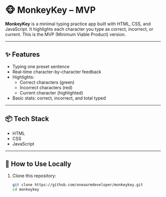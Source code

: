 # 🐵 MonkeyKey – MVP

**MonkeyKey** is a minimal typing practice app built with HTML, CSS, and JavaScript. It highlights each character you type as correct, incorrect, or current. This is the MVP (Minimum Viable Product) version.

---

## ✨ Features

- Typing one preset sentence
- Real-time character-by-character feedback
- Highlights:
  - Correct characters (green)
  - Incorrect characters (red)
  - Current character (highlighted)
- Basic stats: correct, incorrect, and total typed

---

## 📦 Tech Stack

- HTML
- CSS
- JavaScript

---

## 📁 How to Use Locally

1. Clone this repository:
   ```bash
   git clone https://github.com/oneaarmdeveloper/monkeykey.git
   cd monkeykey
